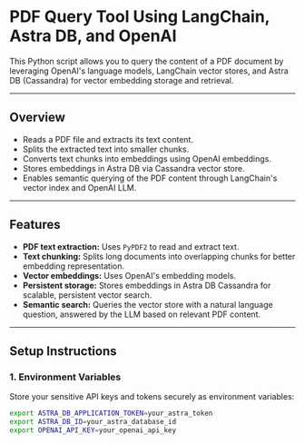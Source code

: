 # PDF Query Tool Using LangChain, Astra DB, and OpenAI

This Python script allows you to query the content of a PDF document by leveraging OpenAI's language models, LangChain vector stores, and Astra DB (Cassandra) for vector embedding storage and retrieval.

---

## Overview

- Reads a PDF file and extracts its text content.
- Splits the extracted text into smaller chunks.
- Converts text chunks into embeddings using OpenAI embeddings.
- Stores embeddings in Astra DB via Cassandra vector store.
- Enables semantic querying of the PDF content through LangChain's vector index and OpenAI LLM.

---

## Features

- **PDF text extraction:** Uses `PyPDF2` to read and extract text.
- **Text chunking:** Splits long documents into overlapping chunks for better embedding representation.
- **Vector embeddings:** Uses OpenAI's embedding models.
- **Persistent storage:** Stores embeddings in Astra DB Cassandra for scalable, persistent vector search.
- **Semantic search:** Queries the vector store with a natural language question, answered by the LLM based on relevant PDF content.

---

## Setup Instructions

### 1. Environment Variables

Store your sensitive API keys and tokens securely as environment variables:

```bash
export ASTRA_DB_APPLICATION_TOKEN=your_astra_token
export ASTRA_DB_ID=your_astra_database_id
export OPENAI_API_KEY=your_openai_api_key
